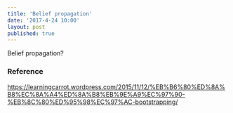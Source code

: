 ```yaml
---
title: 'Belief propagation'
date: '2017-4-24 10:00'
layout: post
published: true
---
```


Belief propagation? 


### Reference

https://learningcarrot.wordpress.com/2015/11/12/%EB%B6%80%ED%8A%B8%EC%8A%A4%ED%8A%B8%EB%9E%A9%EC%97%90-%EB%8C%80%ED%95%98%EC%97%AC-bootstrapping/
